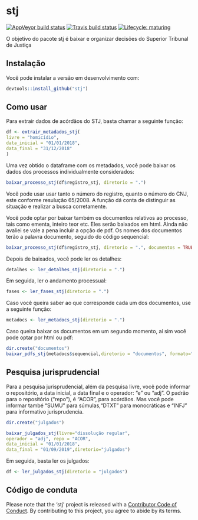 
<!-- README.md is generated from README.Rmd. Please edit that file -->

# stj

<!-- badges: start -->

[![AppVeyor build
status](https://ci.appveyor.com/api/projects/status/github/jjesusfilho/stj?branch=master&svg=true)](https://ci.appveyor.com/project/jjesusfilho/stj)
[![Travis build
status](https://travis-ci.org/jjesusfilho/stj.svg?branch=master)](https://travis-ci.org/jjesusfilho/stj)
[![Lifecycle:
maturing](https://img.shields.io/badge/lifecycle-maturing-blue.svg)](https://www.tidyverse.org/lifecycle/#maturing)
<!-- badges: end -->

O objetivo do pacote stj é baixar e organizar decisões do Superior
Tribunal de Justiça

## Instalação

Você pode instalar a versão em desenvolvimento com:

``` r
devtools::install_github("stj")
```

## Como usar

Para extrair dados de acórdãos do STJ, basta chamar a seguinte função:

``` r
df <- extrair_metadados_stj(
livre = "homicídio",
data_inicial = "01/01/2018",
data_final = "31/12/2018"
)
```

Uma vez obtido o dataframe com os metadados, você pode baixar os dados
dos processos individualmente considerados:

``` r
baixar_processo_stj(df$registro_stj, diretorio = ".")
```

Você pode usar usar tanto o número do registro, quanto o número do CNJ,
este conforme resulução 65/2008. A função dá conta de distinguir as
situação e realizar a busca corretamente.

Você pode optar por baixar também os documentos relativos ao processo,
tais como ementa, inteiro teor etc. Eles serão baixados em html. Ainda
não avaliei se vale a pena incluir a opção de pdf. Os nomes dos
documentos terão a palavra documento, seguido do código sequencial:

``` r
baixar_processo_stj(df$registro_stj, diretorio = ".", documentos = TRUE)
```

Depois de baixados, você pode ler os detalhes:

``` r
detalhes <- ler_detalhes_stj(diretorio = ".")
```

Em seguida, ler o andamento processual:

``` r
fases <- ler_fases_stj(diretorio = ".")
```

Caso você queira saber ao que corresponde cada um dos documentos, use a
seguinte função:

``` r
metadocs <- ler_metadocs_stj(diretorio = ".")
```

Caso queira baixar os documentos em um segundo momento, aí sim você pode
optar por html ou pdf:

``` r
dir.create("documentos")
baixar_pdfs_stj(metadocs$sequencial,diretorio = "documentos", formato="pdf")
```

## Pesquisa jurisprudencial

Para a pesquisa jurisprudencial, além da pesquisa livre, você pode
informar o repositório, a data inicial, a data final e o operador: “e”
ou “adj”. O padrão para o repositório (“repo”), é “ACOR”, para acórdãos.
Mas você pode informar també “SUMU” para súmulas,“DTXT” para
monocráticas e “INFJ” para informativo jurisprudencia.

``` r
dir.create("julgados")

baixar_julgados_stj(livre="dissolução regular",
operador = "adj", repo = "ACOR",
data_inicial = "01/01/2018", 
data_final = "01/09/2019",diretorio="julgados")
```

Em seguida, basta ler os julgados:

``` r
df <- ler_julgados_stj(diretorio = "julgados")
```

## Código de conduta

Please note that the ‘stj’ project is released with a [Contributor Code
of Conduct](CODE_OF_CONDUCT.md). By contributing to this project, you
agree to abide by its terms.
